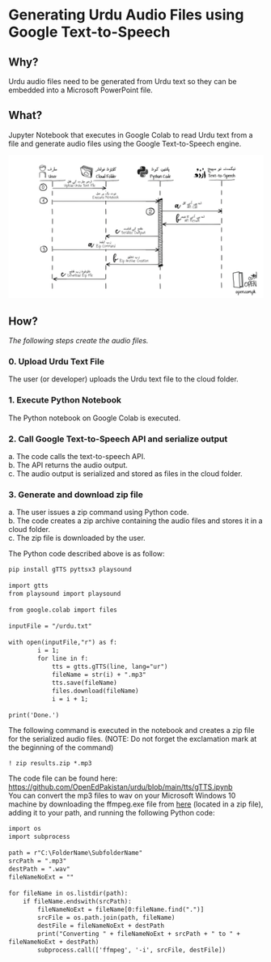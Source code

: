 # Generating Urdu Audio Files using Google Text-to-Speech
## Why?
Urdu audio files need to be generated from Urdu text so they can be embedded into a Microsoft PowerPoint file. 
## What?
Jupyter Notebook that executes in Google Colab to read Urdu text from a file and generate audio files using the Google Text-to-Speech engine.

![Translate Console App](../files/gTTS-STD.png)
## How?
*The following steps create the audio files.*
### 0. Upload Urdu Text File
The user (or developer) uploads the Urdu text file to the cloud folder.
### 1. Execute Python Notebook
The Python notebook on Google Colab is executed.
### 2. Call Google Text-to-Speech API and serialize output
a. The code calls the text-to-speech API.<br />
b. The API returns the audio output.<br />
c. The audio output is serialized and stored as files in the cloud folder.<br />
### 3. Generate and download zip file
a. The user issues a zip command using Python code.<br />
b. The code creates a zip archive containing the audio files and stores it in a cloud folder.<br />
c. The zip file is downloaded by the user.<br />

The Python code described above is as follow:
```
pip install gTTS pyttsx3 playsound

import gtts
from playsound import playsound

from google.colab import files

inputFile = "/urdu.txt"

with open(inputFile,"r") as f:
        i = 1;
        for line in f:
            tts = gtts.gTTS(line, lang="ur")
            fileName = str(i) + ".mp3"
            tts.save(fileName)
            files.download(fileName)
            i = i + 1;

print('Done.')
```

The following command is executed in the notebook and creates a zip file for the serialized audio files. (NOTE: Do not forget the exclamation mark at the beginning of the command)
```
! zip results.zip *.mp3
```
The code file can be found here: https://github.com/OpenEdPakistan/urdu/blob/main/tts/gTTS.ipynb
<br />
You can convert the mp3 files to wav on your Microsoft Windows 10 machine by downloading the ffmpeg.exe file from [here](https://github.com/BtbN/FFmpeg-Builds/releases) (located in a zip file), adding it to your path, and running the following Python code:
```
import os
import subprocess

path = r"C:\FolderName\SubfolderName"
srcPath = ".mp3"
destPath = ".wav"
fileNameNoExt = ""

for fileName in os.listdir(path):
    if fileName.endswith(srcPath):
        fileNameNoExt = fileName[0:fileName.find(".")]
        srcFile = os.path.join(path, fileName)
        destFile = fileNameNoExt + destPath
        print("Converting " + fileNameNoExt + srcPath + " to " + fileNameNoExt + destPath)
        subprocess.call(['ffmpeg', '-i', srcFile, destFile])
```
